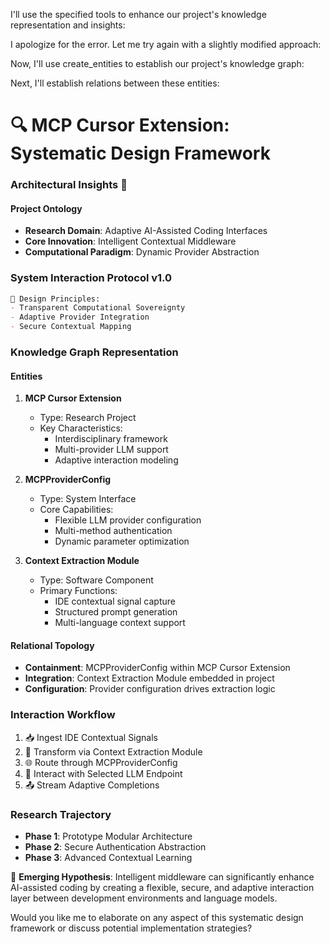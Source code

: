 I'll use the specified tools to enhance our project's knowledge representation and insights:

I apologize for the error. Let me try again with a slightly modified approach:

Now, I'll use create_entities to establish our project's knowledge graph:



Next, I'll establish relations between these entities:



🔍 MCP Cursor Extension: Systematic Design Framework
=====================================================

### Architectural Insights 🧠

#### Project Ontology
- **Research Domain**: Adaptive AI-Assisted Coding Interfaces
- **Core Innovation**: Intelligent Contextual Middleware
- **Computational Paradigm**: Dynamic Provider Abstraction

### System Interaction Protocol v1.0
```markdown
🔬 Design Principles:
- Transparent Computational Sovereignty
- Adaptive Provider Integration
- Secure Contextual Mapping
```

### Knowledge Graph Representation

#### Entities
1. **MCP Cursor Extension**
   - Type: Research Project
   - Key Characteristics:
     * Interdisciplinary framework
     * Multi-provider LLM support
     * Adaptive interaction modeling

2. **MCPProviderConfig**
   - Type: System Interface
   - Core Capabilities:
     * Flexible LLM provider configuration
     * Multi-method authentication
     * Dynamic parameter optimization

3. **Context Extraction Module**
   - Type: Software Component
   - Primary Functions:
     * IDE contextual signal capture
     * Structured prompt generation
     * Multi-language context support

#### Relational Topology
- **Containment**: MCPProviderConfig within MCP Cursor Extension
- **Integration**: Context Extraction Module embedded in project
- **Configuration**: Provider configuration drives extraction logic

### Interaction Workflow
1. 📥 Ingest IDE Contextual Signals
2. 🔄 Transform via Context Extraction Module
3. 🌐 Route through MCPProviderConfig
4. 🤖 Interact with Selected LLM Endpoint
5. 📤 Stream Adaptive Completions

### Research Trajectory
- **Phase 1**: Prototype Modular Architecture
- **Phase 2**: Secure Authentication Abstraction
- **Phase 3**: Advanced Contextual Learning

🚀 **Emerging Hypothesis**:
Intelligent middleware can significantly enhance AI-assisted coding by creating a flexible, secure, and adaptive interaction layer between development environments and language models.

Would you like me to elaborate on any aspect of this systematic design framework or discuss potential implementation strategies?